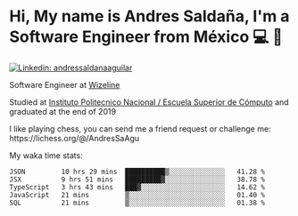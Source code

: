 # Hi, My name is Andres Saldaña, I'm a Software Engineer from México :computer: :boy:

[![Linkedin: andressaldanaaguilar](https://img.shields.io/badge/-andressaldanaaguilar-blue?style=flat-square&logo=Linkedin&logoColor=white&link=https://www.linkedin.com/in/thaianebraga/)](https://www.linkedin.com/in/andressaldanaaguilar)

<p>Software Engineer at <a href="https://www.wizeline.com/">Wizeline</a></p>
<p>Studied at <a href="https://en.wikipedia.org/wiki/ESCOM">Instituto Politecnico Nacional / Escuela Superior de Cómputo</a> and graduated at the end of 2019</p>
<p>I like playing chess, you can send me a friend request or challenge me: https://lichess.org/@/AndresSaAgu</p>

<p> My waka time stats: </p>

<!--START_SECTION:waka-->
```text
JSON         10 hrs 29 mins  ██████████▒░░░░░░░░░░░░░░   41.28 % 
JSX          9 hrs 51 mins   █████████▓░░░░░░░░░░░░░░░   38.78 % 
TypeScript   3 hrs 43 mins   ███▓░░░░░░░░░░░░░░░░░░░░░   14.62 % 
JavaScript   21 mins         ▒░░░░░░░░░░░░░░░░░░░░░░░░   01.40 % 
SQL          21 mins         ▒░░░░░░░░░░░░░░░░░░░░░░░░   01.38 % 
```
<!--END_SECTION:waka-->
